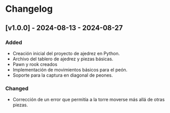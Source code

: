 # Changelog


## [v1.0.0] - 2024-08-13 - 2024-08-27
### Added
- Creación inicial del proyecto de ajedrez en Python.
- Archivo del tablero de ajedrez y piezas básicas.
- Pawn y rook creados
- Implementación de movimientos básicos para el peón.
- Soporte para la captura en diagonal de peones.

### Changed
- Corrección de un error que permitía a la torre moverse más allá de otras piezas.

